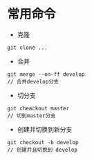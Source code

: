 # 常用命令
- 克隆
```
git clone ...
```
- 合并
```
git merge --on-ff develop
// 合并develop分支
```
- 切分支
```
git cheackout master
// 切到master分支
```
- 创建并切换到新分支
```
git checkout -b develop
// 创建并且切换到 develop
```